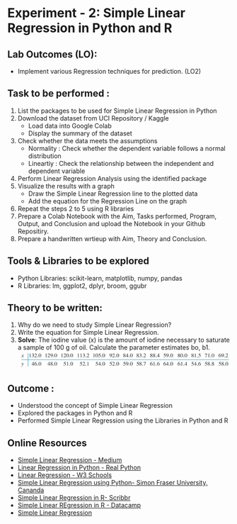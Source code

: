 # Experiment - 2: Simple Linear Regression in Python and R
## Lab Outcomes (LO):
* Implement various Regression techniques for prediction. (LO2)
## Task to be performed :
1. List the packages to be used for Simple Linear Regression in Python
2. Download the dataset from UCI Repository / Kaggle
   - Load data into Google Colab
   - Display the summary of the dataset
3. Check whether the data meets the assumptions
   - Normality : Check whether the dependent variable follows a normal distribution
   - Lineartiy : Check the relationship between the independent and dependent variable
5. Perform Linear Regression Analysis using the identified package
6. Visualize the results with a graph
   - Draw the Simple Linear Regression line to the plotted data
   - Add the equation for the Regression Line on the graph
8. Repeat the steps 2 to 5 using R libraries
9. Prepare a Colab Notebook with the Aim, Tasks performed, Program, Output, and Conclusion and upload the Notebook in your Github Repositiry.
10. Prepare a handwritten wrtieup with Aim, Theory and Conclusion.

## Tools & Libraries to be explored
* Python Libraries: scikit-learn, matplotlib, numpy, pandas
* R Libraries: lm, ggplot2, dplyr, broom, ggubr

## Theory to be written:
1. Why do we need to study Simple Linear Regression?
2. Write the equation for Simple Linear Regression.
3. **Solve**: The iodine value (x) is the amount of iodine necessary to saturate a sample of 100 g of oil.  Calculate the parameter estimates bo, b1.   
   ![SLR Problem](https://github.com/LifnaJos/ADL601-Data-Analytics-and-Visualization-Lab/blob/main/Experiments/SLR_Problem.png)

## Outcome :
* Understood the concept of Simple Linear Regression
* Explored the packages in Python and R
* Performed Simple Linear Regression using the Libraries in Python and R

## Online Resources
* [Simple Linear Regression - Medium](https://medium.com/@shuv.sdr/simple-linear-regression-in-python-a0069b325bf8)
* [Linear Regression in Python - Real Python](https://realpython.com/linear-regression-in-python/)
* [Linear Regression - W3 Schools](https://www.w3schools.com/python/python_ml_linear_regression.asp)
* [Simple Linear Regression using Python- Simon Fraser University, Cananda](https://www.sfu.ca/~mjbrydon/tutorials/BAinPy/09_regression.html)
* [Simple Linear Regression in R- Scribbr](https://www.scribbr.com/statistics/linear-regression-in-r/)
* [Simple Linear REgression in R - Datacamp](https://www.datacamp.com/tutorial/linear-regression-R)
* [Simple Linear Regression](http://www.sthda.com/english/articles/40-regression-analysis/167-simple-linear-regression-in-r/)
